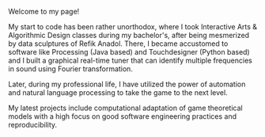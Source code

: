 Welcome to my page!

<!--
**ecdogaroglu/ecdogaroglu** is a ✨ _special_ ✨ repository because its `README.md` (this file) appears on your GitHub profile.

Here are some ideas to get you started:

- 🔭 I’m currently working on ...
- 🌱 I’m currently learning ...
- 👯 I’m looking to collaborate on ...
- 🤔 I’m looking for help with ...
- 💬 Ask me about ...
- 📫 How to reach me: ...
- 😄 Pronouns: ...
- ⚡ Fun fact: ...
-->

My start to code has been rather unorthodox, where I took Interactive Arts & Algorithmic Design classes during my bachelor's, after being mesmerized by data sculptures of Refik Anadol. There, I became accustomed to software like Processing (Java based) and Touchdesigner (Python based) and I built a graphical real-time tuner that can identify multiple frequencies in sound using Fourier transformation.

Later, during my professional life, I have utilized the power of automation and natural language processing to take the game to the next level.

My latest projects include computational adaptation of game theoretical models with a high focus on good software engineering practices and reproducibility.

